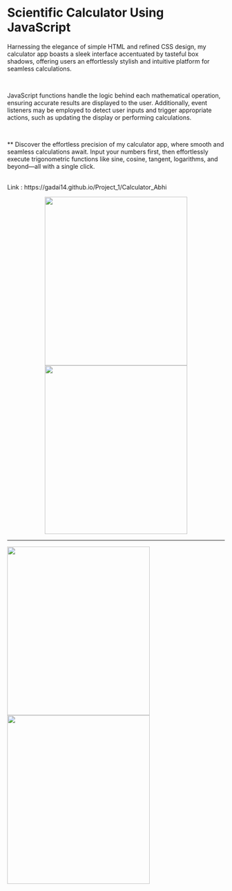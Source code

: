 #                  Scientific Calculator Using JavaScript
<p>Harnessing the elegance of simple HTML and refined CSS design, my calculator app boasts a sleek interface accentuated by tasteful box shadows, offering users an effortlessly stylish and intuitive platform for seamless calculations.</p>
<br>
<p>JavaScript functions handle the logic behind each mathematical operation, ensuring accurate results are displayed to the user. Additionally, event listeners may be employed to detect user inputs and trigger appropriate actions, such as updating the display or performing calculations. </p>
<br>
<p> ** Discover the effortless precision of my calculator app, where smooth and seamless calculations await. Input your numbers first, then effortlessly execute trigonometric functions like sine, cosine, tangent, logarithms, and beyond—all with a single click.</p>
<br>
Link  :  https://gadai14.github.io/Project_1/Calculator_Abhi 
<br>
<p style="text-align:center">
  <img src="https://github.com/Gadai14/Project_1/assets/121002242/bf2f1505-a10e-4f71-9b1a-2e9b07b42d17"height=390px width=330px >
  <img src="https://github.com/Gadai14/Project_1/assets/121002242/dc9f3bdc-eed1-4932-b152-587e563c397b"height=390px width=330px>
  <hr>
  <img src="https://github.com/Gadai14/Project_1/assets/121002242/243dcbbf-0019-44a3-8d4c-428c492d3470"height=390px width=330px >
  <img src="https://github.com/Gadai14/Project_1/assets/121002242/177bf54a-3673-4b07-9846-8ee826ad4efe" height=390px width=330px>
</p>


